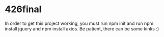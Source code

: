 # 426final
In order to get this project working, you must run npm init and run npm install jquery and npm install axios. 
Be patient, there can be some kinks :)

